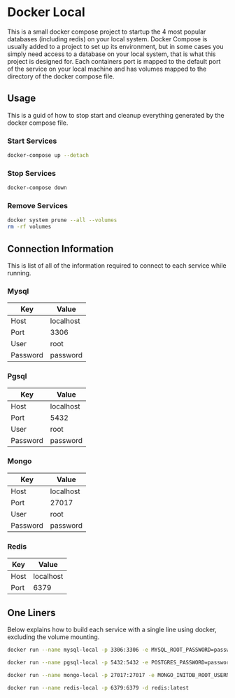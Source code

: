 # Docker Local

This is a small docker compose project to startup the 4 most popular databases (including redis) on your local system. Docker Compose is usually added to a project to set up its environment, but in some cases you simply need access to a database on your local system, that is what this project is designed for. Each containers port is mapped to the default port of the service on your local machine and has volumes mapped to the directory of the docker compose file.

## Usage

This is a guid of how to stop start and cleanup everything generated by the docker compose file.

### Start Services

``` bash
docker-compose up --detach
```

### Stop Services

``` bash
docker-compose down
```

### Remove Services

``` bash
docker system prune --all --volumes
rm -rf volumes
```

## Connection Information

This is list of all of the information required to connect to each service while running.

### Mysql

| Key | Value |
|--|--|
| Host | localhost |
| Port | 3306 |
| User | root |
| Password | password |

### Pgsql

| Key | Value |
|--|--|
| Host | localhost |
| Port | 5432 |
| User | root |
| Password | password |

### Mongo

| Key | Value |
|--|--|
| Host | localhost |
| Port | 27017 |
| User | root |
| Password | password |

### Redis

| Key | Value |
|--|--|
| Host | localhost |
| Port | 6379 |

## One Liners

Below explains how to build each service with a single line using docker, excluding the volume mounting.

``` bash
docker run --name mysql-local -p 3306:3306 -e MYSQL_ROOT_PASSWORD=password -d mysql:latest --default-authentication-plugin=mysql_native_password

docker run --name pgsql-local -p 5432:5432 -e POSTGRES_PASSWORD=password -d postgres:latest

docker run --name mongo-local -p 27017:27017 -e MONGO_INITDB_ROOT_USERNAME=root -e MONGO_INITDB_ROOT_PASSWORD=password -d mongo:latest

docker run --name redis-local -p 6379:6379 -d redis:latest
```
